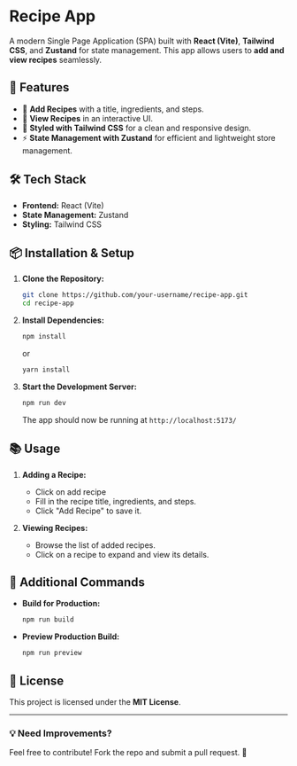 # Recipe App

A modern Single Page Application (SPA) built with **React (Vite)**, **Tailwind CSS**, and **Zustand** for state management. This app allows users to **add and view recipes** seamlessly.

## 🚀 Features

- 📌 **Add Recipes** with a title, ingredients, and steps.
- 👀 **View Recipes** in an interactive UI.
- 🎨 **Styled with Tailwind CSS** for a clean and responsive design.
- ⚡ **State Management with Zustand** for efficient and lightweight store management.

## 🛠️ Tech Stack

- **Frontend:** React (Vite)
- **State Management:** Zustand
- **Styling:** Tailwind CSS 

## 📦 Installation & Setup

1. **Clone the Repository:**
   ```bash
   git clone https://github.com/your-username/recipe-app.git
   cd recipe-app
   ```
2. **Install Dependencies:**
   ```bash
   npm install
   ```
   or
   ```bash
   yarn install
   ```
3. **Start the Development Server:**
   ```bash
   npm run dev
   ```
   The app should now be running at `http://localhost:5173/`

## 📚 Usage

1. **Adding a Recipe:**
   - Click on add recipe 
   - Fill in the recipe title, ingredients, and steps.
   - Click "Add Recipe" to save it.

2. **Viewing Recipes:**
   - Browse the list of added recipes.
   - Click on a recipe to expand and view its details.


## 🔧 Additional Commands

- **Build for Production:**
  ```bash
  npm run build
  ```
- **Preview Production Build:**
  ```bash
  npm run preview
  ```

## 📝 License
This project is licensed under the **MIT License**.

---

### 💡 Need Improvements?
Feel free to contribute! Fork the repo and submit a pull request. 🚀

